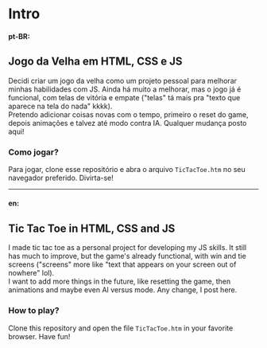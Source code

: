 # Intro

#### pt-BR:

## Jogo da Velha em HTML, CSS e JS
Decidi criar um jogo da velha como um projeto pessoal para melhorar minhas habilidades com JS. Ainda há muito a melhorar, mas o jogo já é funcional, com telas de vitória e empate ("telas" tá mais pra "texto que aparece na tela do nada" kkkk).  
Pretendo adicionar coisas novas com o tempo, primeiro o reset do game, depois animações e talvez até modo contra IA. Qualquer mudança posto aqui!

### Como jogar?
Para jogar, clone esse repositório e abra o arquivo `TicTacToe.htm` no seu navegador preferido. Divirta-se!  

_______

#### en:

## Tic Tac Toe in HTML, CSS and JS
I made tic tac toe as a personal project for developing my JS skills. It still has much to improve, but the game's already functional, with win and tie screens ("screens" more like "text that appears on your screen out of nowhere" lol).  
I want to add more things in the future, like resetting the game, then animations and maybe even AI versus mode. Any change, I post here.

### How to play?
Clone this repository and open the file `TicTacToe.htm` in your favorite browser. Have fun!